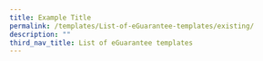 ```yaml
---
title: Example Title
permalink: /templates/List-of-eGuarantee-templates/existing/
description: ""
third_nav_title: List of eGuarantee templates
---
```

